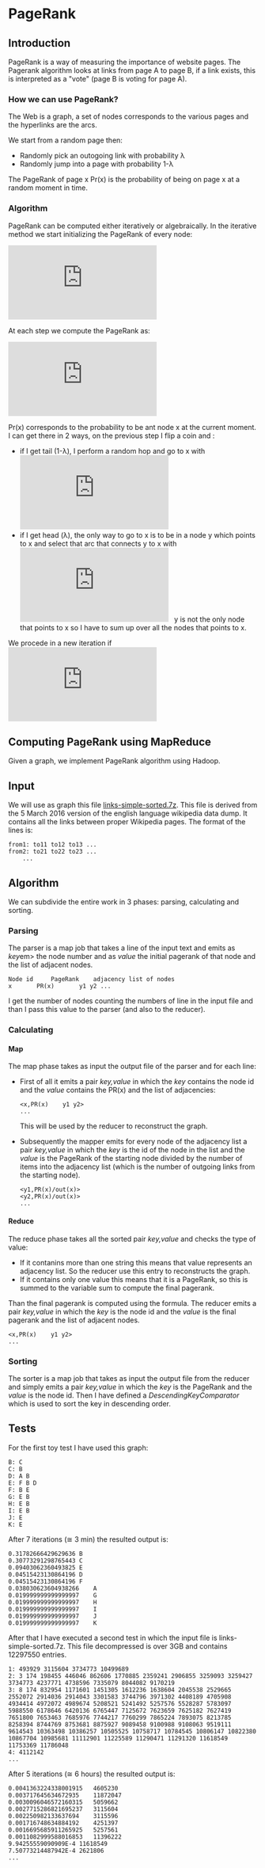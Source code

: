 # PageRank

## Introduction
PageRank is a way of measuring the importance of website pages. The Pagerank algorithm looks at links from page A to page B, if a link exists, this is interpreted as a "vote" (page B is voting for page A). 

### How we can use PageRank?
The Web is a graph, a set of nodes corresponds to the various pages and the hyperlinks are the arcs.

We start from a random page then:
* Randomly pick an outogoing link with probability λ
* Randomly jump into a page with probability 1-λ

The PageRank of page x Pr(x) is the probability of being on page x at a random moment in time.

### Algorithm
PageRank can be computed either iteratively or algebraically. In the iterative method we start initializing the PageRank of every node:

![](http://latex.codecogs.com/gif.latex?PR%28x%29%3D%5Cfrac%7B1%7D%7BN%7D%5Cquad%20%5Cforall%20x%20%5Cquad%20N%3Anumber%5C%2Cof%5C%2Cnodes%5C%2Cin%5C%2Cthe%5C%2Cgraph)

At each step we compute the PageRank as:

![](http://latex.codecogs.com/gif.latex?PR%28x%29%3D%5Cfrac%7B1-%5Clambda%7D%7BN%7D&plus;%5Clambda%20%5Csum_%7By%20%5Crightarrow%20x%7D%5Cfrac%7BPr%28y%29%7D%7Bout%28y%29%7D%5Cquad%5Cforall%20x)

Pr(x) corresponds to the probability to be ant node x at the current moment. I can get there in 2 ways, on the previous step I flip a coin and :

* if I get tail (1-λ), I perform a random hop and go to x with  ![](http://latex.codecogs.com/gif.latex?Pr%3D%5Cfrac%7B1%7D%7BN%7D)
* if I get head (λ), the only way to go to x is to be in a node y which points to x and select that arc that connects y to x with ![](http://latex.codecogs.com/gif.latex?Pr%3D%5Cfrac%7B1%7D%7Bnumber%5C%2Cof%5C%2Coutgoing%5C%2Clinks%7D%5Cquad)
&nbsp; y is not the only node that points to x so I have to sum up over all the nodes that points to x.

We procede in a new iteration if &nbsp; ![](http://latex.codecogs.com/gif.latex?%5Cleft%20%7CPR%28t&plus;1%29-PR%28t%29%20%5Cright%20%7C%3C%20%5Cepsilon)

## Computing PageRank using MapReduce
Given a graph, we implement PageRank algorithm using Hadoop.

## Input
We will use as graph this file [links-simple-sorted.7z](http://haselgrove.id.au/wikipedia/20160305/links-simple-sorted.7z). This file is derived from the 5 March 2016 version of the english language wikipedia data dump. It contains all the links between proper Wikipedia pages. The format of the lines is:
```
from1: to11 to12 to13 ...
from2: to21 to22 to23 ...
    ...
```
##  Algorithm
We can subdivide the entire work in 3 phases: parsing, calculating and sorting.

### Parsing
The parser is a map job that takes a line of the input text and emits as <em>key</em>em> the node number and as <em>value</em> the initial pagerank of that node and the list of adjacent nodes.

```
Node id 	PageRank 	adjacency list of nodes 
x 		PR(x) 		y1 y2 ...
```
I get the number of nodes counting the numbers of line in the input file and than I pass this value to the parser (and also to the reducer).

### Calculating

#### Map
The map phase takes as input the output file of the parser and for each line: 

* First of all it emits a pair <em>key,value</em> in which the <em>key</em> contains the node id and the <em>value</em> contains the PR(x) and the list of adjacencies:
	```
	<x,PR(x)	y1 y2>	
	...
	```
	This will be used by the reducer to reconstruct the graph.

* Subsequently the mapper emits for every node of the adjacency list a pair <em>key,value</em> in which the <em>key</em> is the id of the node in the list and the <em>value</em> is the PageRank of the starting node divided by the number of items into the adjacency list (which is the number of outgoing links from the starting node).

	```
	<y1,PR(x)/out(x)>	
	<y2,PR(x)/out(x)> 
	...
	```

#### Reduce
The reduce phase takes all the sorted pair <em>key,value</em> and checks the type of value:

* If it contanins more than one string this means that value represents an adjacency list. So the reducer use this entry to reconstructs the graph. 
* If it contains only one value this means that  it is a PageRank, so this is summed to the variable sum to compute the final pagerank.

Than the final pagerank is computed using the formula. The reducer emits a pair <em>key,value</em> in which the <em>key</em> is the node id and the <em>value</em> is the final pagerank and the list of adjacent nodes.

```
<x,PR(x)	y1 y2>	
...
```

### Sorting
The sorter is a map job that takes as input the output file from the reducer and simply emits a pair <em>key,value</em> in which the <em>key</em> is the PageRank and the <em>value</em> is the node id. Then I have defined a <em>DescendingKeyComparator </em> which is used to sort the key in descending order.


## Tests
For the first toy test I have used this graph:
 ```
B: C
C: B
D: A B
E: F B D
F: B E
G: E B
H: E B
I: E B
J: E
K: E
```
After 7 iterations (≅ 3 min) the resulted output is:
 ```
0.31782666429629636	B
0.30773291298765443	C
0.09403062360493825	E
0.04515423130864196	D
0.04515423130864196	F
0.038030623604938266	A
0.019999999999999997	G
0.019999999999999997	H
0.019999999999999997	I
0.019999999999999997	J
0.019999999999999997	K
```
After that I have executed a second test in which the input file is links-simple-sorted.7z. This file decompressed is over 3GB and contains 12297550 entries. 
 ```
1: 493929 3115604 3734773 10499689
2: 3 174 198455 446046 862606 1770885 2359241 2906855 3259093 3259427 3734773 4237771 4738596 7335079 8044082 9170219
3: 8 174 832954 1171601 1451305 1612236 1638604 2045538 2529665 2552072 2914036 2914043 3301583 3744796 3971302 4408189 4705908 4934414 4972072 4989674 5208521 5241492 5257576 5528287 5783097 5988550 6178646 6420136 6765447 7125672 7623659 7625182 7627419 7651800 7653463 7685976 7744217 7760299 7865224 7893075 8213785 8258394 8744769 8753681 8875927 9089458 9100988 9108063 9519111 9614543 10363498 10386257 10505525 10758717 10784545 10806147 10822380 10867704 10985681 11112901 11225589 11290471 11291320 11618549 11753369 11786048
4: 4112142
...
```
After 5 iterations (≅ 6 hours) the resulted output is:
 ```
0.0041363224338001915	4605230
0.003717645634672935	11872047
0.0030096046572160315	5059662
0.0027715286821695237	3115604
0.002250982133637694	3115596
0.001716748634884192	4251397
0.0016695685911265925	5257561
0.0011082999588016853	11396222
9.94255559090909E-4	11618549
7.50773214487942E-4	2621806
...
```

